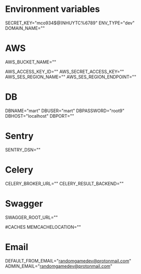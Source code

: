 # Environment variables

SECRET_KEY="mco934$@)NHUYTC%6789"
ENV_TYPE="dev"
DOMAIN_NAME=""

# AWS
AWS_BUCKET_NAME=""

AWS_ACCESS_KEY_ID=""
AWS_SECRET_ACCESS_KEY=""
AWS_SES_REGION_NAME=""
AWS_SES_REGION_ENDPOINT=""


# DB
DBNAME="mart"
DBUSER="mart"
DBPASSWORD="root9"
DBHOST="localhost"
DBPORT=""

# Sentry
SENTRY_DSN=""

# Celery
CELERY_BROKER_URL=""
CELERY_RESULT_BACKEND=""

# Swagger
SWAGGER_ROOT_URL=""

#CACHES
MEMCACHELOCATION=""

# Email
DEFAULT_FROM_EMAIL="randomgamedev@protonmail.com"
ADMIN_EMAIL="randomgamedev@protonmail.com"
